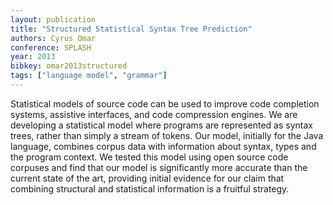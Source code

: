 ```yaml
---
layout: publication
title: "Structured Statistical Syntax Tree Prediction"
authors: Cyrus Omar
conference: SPLASH
year: 2013
bibkey: omar2013structured
tags: ["language model", "grammar"]
---
```

Statistical models of source code can be used to improve
code completion systems, assistive interfaces, and code
compression engines. We are developing a statistical model
where programs are represented as syntax trees, rather than
simply a stream of tokens. Our model, initially for the Java
language, combines corpus data with information about syntax, types and the program context. We tested this model
using open source code corpuses and find that our model
is significantly more accurate than the current state of the
art, providing initial evidence for our claim that combining
structural and statistical information is a fruitful strategy.
